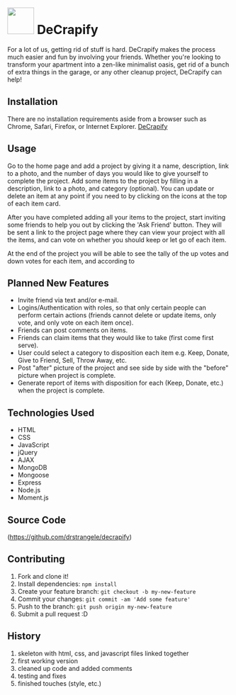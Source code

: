 
# <img src="https://dl.dropboxusercontent.com/s/cci9j9ko4fyv9s2/logo2.png?dl=0" width="60"> DeCrapify

For a lot of us, getting rid of stuff is hard.  DeCrapify makes the process much easier and fun by involving your friends.  Whether you're looking to transform your apartment into a zen-like minimalist oasis, get rid of a bunch of extra things in the garage, or any other cleanup project, DeCrapify can help!

## Installation

There are no installation requirements aside from a browser such as Chrome, Safari, Firefox, or Internet Explorer.
[DeCrapify](https://whispering-earth-70563.herokuapp.com/)

## Usage

Go to the home page and add a project by giving it a name, description, link to a photo, and the number of days you would like to give yourself to complete the project.  Add some items to the project by filling in a description, link to a photo, and category (optional).  You can update or delete an item at any point if you need to by clicking on the icons at the top of each item card.

After you have completed adding all your items to the project, start inviting some friends to help you out by clicking the 'Ask Friend' button.  They will be sent a link to the project page where they can view your project with all the items, and can vote on whether you should keep or let go of each item.

At the end of the project you will be able to see the tally of the up votes and down votes for each item, and according to

## Planned New Features

* Invite friend via text and/or e-mail.
* Logins/Authentication with roles, so that only certain people can perform certain actions (friends cannot delete or update items, only vote, and only vote on each item once).
* Friends can post comments on items.
* Friends can claim items that they would like to take (first come first serve).
* User could select a category to disposition each item e.g. Keep, Donate, Give to Friend, Sell, Throw Away, etc.
* Post "after" picture of the project and see side by side with the "before" picture when project is complete.
* Generate report of items with disposition for each (Keep, Donate, etc.) when the project is complete.

## Technologies Used

* HTML
* CSS
* JavaScript
* jQuery
* AJAX
* MongoDB
* Mongoose
* Express
* Node.js
* Moment.js

## Source Code

(https://github.com/drstrangele/decrapify)

## Contributing

1. Fork and clone it!
2. Install dependencies: `npm install`
3. Create your feature branch: `git checkout -b my-new-feature`
4. Commit your changes: `git commit -am 'Add some feature'`
5. Push to the branch: `git push origin my-new-feature`
6. Submit a pull request :D

## History

1. skeleton with html, css, and javascript files linked together
2. first working version
3. cleaned up code and added comments
4. testing and fixes
5. finished touches (style, etc.)
